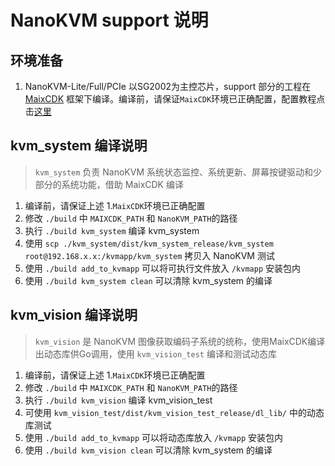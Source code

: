 # NanoKVM support 说明

## 环境准备
1. NanoKVM-Lite/Full/PCIe 以SG2002为主控芯片，support 部分的工程在[MaixCDK](https://github.com/sipeed/MaixCDK) 框架下编译。编译前，请保证`MaixCDK`环境已正确配置，配置教程点击[这里](https://github.com/sipeed/MaixCDK/blob/main/docs/doc_zh/README.md)

## kvm_system 编译说明

> `kvm_system` 负责 NanoKVM 系统状态监控、系统更新、屏幕按键驱动和少部分的系统功能，借助 MaixCDK 编译

1. 编译前，请保证上述 1.`MaixCDK`环境已正确配置
2. 修改 `./build` 中 `MAIXCDK_PATH` 和 `NanoKVM_PATH`的路径
3. 执行 `./build kvm_system` 编译 kvm_system 
4. 使用 `scp ./kvm_system/dist/kvm_system_release/kvm_system root@192.168.x.x:/kvmapp/kvm_system` 拷贝入 NanoKVM 测试
5. 使用 `./build add_to_kvmapp` 可以将可执行文件放入 `/kvmapp` 安装包内
6. 使用 `./build kvm_system clean` 可以清除 kvm_system 的编译

## kvm_vision 编译说明

> `kvm_vision` 是 NanoKVM 图像获取编码子系统的统称，使用MaixCDK编译出动态库供Go调用，使用 `kvm_vision_test` 编译和测试动态库

1. 编译前，请保证上述 1.`MaixCDK`环境已正确配置
2. 修改 `./build` 中 `MAIXCDK_PATH` 和 `NanoKVM_PATH`的路径
3. 执行 `./build kvm_vision` 编译 kvm_vision_test 
4. 可使用 `kvm_vision_test/dist/kvm_vision_test_release/dl_lib/` 中的动态库测试
5. 使用 `./build add_to_kvmapp` 可以将动态库放入 `/kvmapp` 安装包内
6. 使用 `./build kvm_vision clean` 可以清除 kvm_system 的编译
